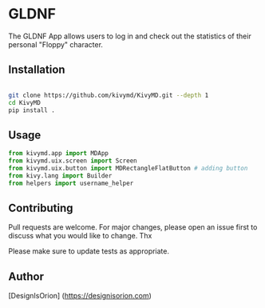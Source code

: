 # GLDNF

The GLDNF App allows users to log in and check out the statistics of their personal "Floppy" character. 

## Installation



```bash

git clone https://github.com/kivymd/KivyMD.git --depth 1
cd KivyMD
pip install .

```

## Usage

```python
from kivymd.app import MDApp
from kivymd.uix.screen import Screen
from kivymd.uix.button import MDRectangleFlatButton # adding button
from kivy.lang import Builder 
from helpers import username_helper
```

## Contributing
Pull requests are welcome. For major changes, please open an issue first to discuss what you would like to change. Thx

Please make sure to update tests as appropriate.

## Author
[DesignIsOrion] (https://designisorion.com)

